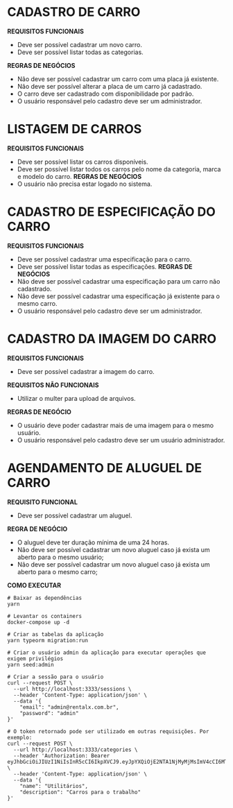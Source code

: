 # CADASTRO DE CARRO

**REQUISITOS FUNCIONAIS**
- Deve ser possível cadastrar um novo carro.
- Deve ser possível listar todas as categorias.

**REGRAS DE NEGÓCIOS**
- Não deve ser possível cadastrar um carro com uma placa já existente.
- Não deve ser possível alterar a placa de um carro já cadastrado.
- O carro deve ser cadastrado com disponibilidade por padrão.
- O usuário responsável pelo cadastro deve ser um administrador.

# LISTAGEM DE CARROS

**REQUISITOS FUNCIONAIS**
- Deve ser possível listar os carros disponíveis.
- Deve ser possível listar todos os carros pelo nome da categoria, marca e modelo do carro.
**REGRAS DE NEGÓCIOS**
- O usuário não precisa estar logado no sistema.

# CADASTRO DE ESPECIFICAÇÃO DO CARRO

**REQUISITOS FUNCIONAIS**
- Deve ser possível cadastrar uma especificação para o carro.
- Deve ser possível listar todas as especificações.
**REGRAS DE NEGÓCIOS**
- Não deve ser possível cadastrar uma especificação para um carro não cadastrado.
- Não deve ser possível cadastrar uma especificação já existente para o mesmo carro.
- O usuário responsável pelo cadastro deve ser um administrador.

# CADASTRO DA IMAGEM DO CARRO

**REQUISITOS FUNCIONAIS**
- Deve ser possível cadastrar a imagem do carro.

**REQUISITOS NÃO FUNCIONAIS**
- Utilizar o multer para upload de arquivos.

**REGRAS DE NEGÓCIO**
- O usuário deve poder cadastrar mais de uma imagem para o mesmo usuário.
- O usuário responsável pelo cadastro deve ser um usuário administrador.

# AGENDAMENTO DE ALUGUEL DE CARRO

**REQUISITO FUNCIONAL**
- Deve ser possível cadastrar um aluguel.

**REGRA DE NEGÓCIO**
- O aluguel deve ter duração mínima de uma 24 horas.
- Não deve ser possível cadastrar um novo aluguel caso já exista um aberto para o mesmo usuário;
- Não deve ser possível cadastrar um novo aluguel caso já exista um aberto para o mesmo carro;

**COMO EXECUTAR**
```
# Baixar as dependências
yarn

# Levantar os containers
docker-compose up -d

# Criar as tabelas da aplicação
yarn typeorm migration:run

# Criar o usuário admin da aplicação para executar operações que exigem privilégios
yarn seed:admin

# Criar a sessão para o usuário
curl --request POST \
  --url http://localhost:3333/sessions \
  --header 'Content-Type: application/json' \
  --data '{
	"email": "admin@rentalx.com.br",
	"password": "admin"
}'

# O token retornado pode ser utilizado em outras requisições. Por exemplo:
curl --request POST \
  --url http://localhost:3333/categories \
  --header 'Authorization: Bearer eyJhbGciOiJIUzI1NiIsInR5cCI6IkpXVCJ9.eyJpYXQiOjE2NTA1NjMyMjMsImV4cCI6MTY1MDY0OTYyMywic3ViIjoiZTE2Y2FmZDUtNTdhZS00MzE2LWFmZTctODdmZDllNTQ2ZWQ4In0.eSojNBUG3IODG_AC236UwTvyiXJfc2ej2GJpeu4y8pM' \
  --header 'Content-Type: application/json' \
  --data '{
	"name": "Utilitários",
	"description": "Carros para o trabalho"
}'



```